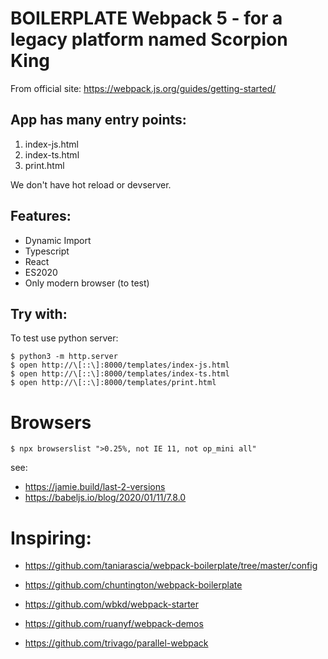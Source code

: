 # BOILERPLATE Webpack 5 - for a legacy platform named Scorpion King

From official site: https://webpack.js.org/guides/getting-started/

## App has many entry points:

1. index-js.html
2. index-ts.html
3. print.html

We don't have hot reload or devserver.

## Features:

- Dynamic Import
- Typescript
- React
- ES2020
- Only modern browser (to test)

## Try with:

To test use python server:

````console
$ python3 -m http.server
$ open http://\[::\]:8000/templates/index-js.html
$ open http://\[::\]:8000/templates/index-ts.html
$ open http://\[::\]:8000/templates/print.html
````

# Browsers

````console
$ npx browserslist ">0.25%, not IE 11, not op_mini all"
````

see:
- https://jamie.build/last-2-versions
- https://babeljs.io/blog/2020/01/11/7.8.0

# Inspiring:

- https://github.com/taniarascia/webpack-boilerplate/tree/master/config
- https://github.com/chuntington/webpack-boilerplate

- https://github.com/wbkd/webpack-starter

- https://github.com/ruanyf/webpack-demos
- https://github.com/trivago/parallel-webpack
